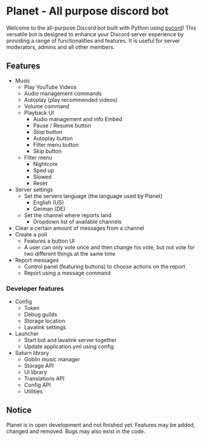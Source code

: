 # Planet - All purpose discord bot
Welcome to the all-purpose Discord bot built with Python using [pycord](https://github.com/Pycord-Development/pycord)! This versatile bot is designed to enhance your Discord server experience by providing a range of functionalities and features. It is useful for server moderators, admins and all other members.
## Features
- Music
  - Play YouTube Videos
  - Audio management commands
  - Autoplay (play recommended videos)
  - Volume command
  - Playback UI
    - Audio management and info Embed
    - Pause / Resume button
    - Stop button
    - Autoplay button
    - Filter menu button
    - Skip button
  - Filter menu
    - Nightcore
    - Sped up
    - Slowed
    - Reset
- Server settings
  - Set the servers language (the language used by Planet)
    - English (US)
    - German (DE)
  - Set the channel where reports land
    - Dropdown list of available channels
- Clear a certain amount of messages from a channel
- Create a poll
  - Features a button UI
  - A user can only vote once and then change his vote, but not vote for two different things at the same time
- Report messages
  - Control panel (featuring buttons) to choose actions on the report
  - Report using a message command

### Developer features
- Config
  - Token
  - Debug guilds
  - Storage location
  - Lavalink settings
- Launcher
  - Start bot and lavalink server together
  - Update application.yml using config
- Saturn library
  - Goblin music manager
  - Storage API
  - UI library
  - Translations API
  - Config API
  - Utilities

## Notice
Planet is in open development and not finished yet.
Features may be added, changed and removed. Bugs may also exist in the code.